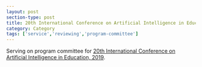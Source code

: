 ```yaml
---
layout: post
section-type: post
title: 20th International Conference on Artificial Intelligence in Education
category: Category
tags: ['service','reviewing','program-committee']
---
```

Serving on program committee for [20th International Conference on Artificial Intelligence in Education, 2019](https://caed-lab.com/aied2019/).

